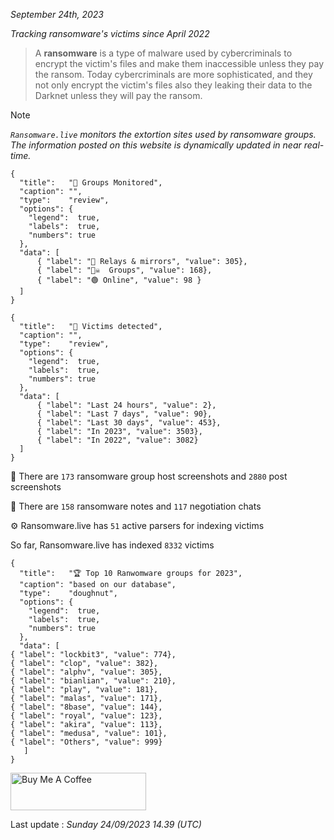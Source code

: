 _September 24th, 2023_

_Tracking ransomware's victims since April 2022_


> A **ransomware** is a type of malware used by cybercriminals to encrypt the victim's files and make them inaccessible unless they pay the ransom. Today cybercriminals are more sophisticated, and they not only encrypt the victim's files also they leaking their data to the Darknet unless they will pay the ransom.


>[!NOTE]
>_`Ransomware.live` monitors the extortion sites used by ransomware groups. The information posted on this website is dynamically updated in near real-time._

```charty
{
  "title":   "🔎 Groups Monitored",
  "caption": "",
  "type":    "review",
  "options": {
    "legend":  true,
    "labels":  true,
    "numbers": true
  },
  "data": [
      { "label": "📡 Relays & mirrors", "value": 305},
      { "label": "🏴‍☠️  Groups", "value": 168},
      { "label": "🟢 Online", "value": 98 }
  ]
}
```
```charty
{
  "title":   "📆 Victims detected",
  "caption": "",
  "type":    "review",
  "options": {
    "legend":  true,
    "labels":  true,
    "numbers": true
  },
  "data": [
      { "label": "Last 24 hours", "value": 2},
      { "label": "Last 7 days", "value": 90},
      { "label": "Last 30 days", "value": 453},
      { "label": "In 2023", "value": 3503},
      { "label": "In 2022", "value": 3082}
  ]
}
```
📸 There are `173` ransomware group host screenshots and `2880` post screenshots

📝 There are `158` ransomware notes and `117` negotiation chats

⚙️ Ransomware.live has `51` active parsers for indexing victims

So far, Ransomware.live has indexed `8332` victims
```charty
{
  "title":   "🏆 Top 10 Ranwomware groups for 2023",
  "caption": "based on our database",
  "type":    "doughnut",
  "options": {
    "legend":  true,
    "labels":  true,
    "numbers": true
  },
  "data": [
{ "label": "lockbit3", "value": 774},
{ "label": "clop", "value": 382},
{ "label": "alphv", "value": 305},
{ "label": "bianlian", "value": 210},
{ "label": "play", "value": 181},
{ "label": "malas", "value": 171},
{ "label": "8base", "value": 144},
{ "label": "royal", "value": 123},
{ "label": "akira", "value": 113},
{ "label": "medusa", "value": 101},
{ "label": "Others", "value": 999}
   ]
}
```
 
<a href="https://www.buymeacoffee.com/ransomwarelive" target="_blank"><img src="https://cdn.buymeacoffee.com/buttons/v2/default-yellow.png" alt="Buy Me A Coffee" style="height: 60px !important;width: 217px !important;" ></a>

Last update : _Sunday 24/09/2023 14.39 (UTC)_

